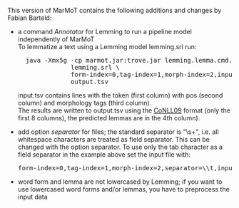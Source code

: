This version of MarMoT contains the following additions and changes by Fabian Barteld:

- a command _Annotator_ for Lemming to run a pipeline model independently of
  MarMoT  
  To lemmatize a text using a Lemming model lemming.srl run:
  <pre>
    java -Xmx5g -cp marmot.jar:trove.jar lemming.lemma.cmd.Annotator \
                lemming.srl \
                form-index=0,tag-index=1,morph-index=2,input.tsv \
                output.tsv
  </pre>
  input.tsv contains lines with the token (first column) with pos (second
  column) and morphology tags (third column).  
  The results are written to output.tsv using the
  [CoNLL09](http://ufal.mff.cuni.cz/conll2009-st/task-description.html) format
  (only the first 8 columns), the predicted lemmas are in the 4th column).

- add option _separator_ for files; the standard separator is "\s+", i.e. all
  whitespace characters are treated as field separator. This can be changed with
  the option separator. To use only the tab character as a field separator in
  the example above set the input file with:
  <pre>
  form-index=0,tag-index=1,morph-index=2,separator=\\t,input.tsv
  </pre>

- word form and lemma are not lowercased by Lemming; if you want to use
  lowercased word forms and/or lemmas, you have to preprocess the input data
